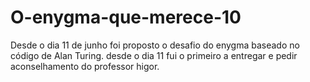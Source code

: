 # O-enygma-que-merece-10
Desde o dia 11 de junho foi proposto o desafio do enygma baseado no código de Alan Turing. desde o dia 11 fui o primeiro a entregar e pedir aconselhamento do professor higor.
